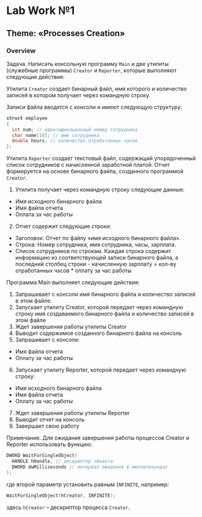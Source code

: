 # Lab Work №1

## Theme: «Processes Creation»

### Overview

Задача. Написать консольную программу `Main` и две утилиты (служебные программы)
`Creator` и `Reporter`, которые выполняют следующие действия:

Утилита `Creator` создает бинарный файл, имя которого и количество записей в котором
получает через командную строку.

Записи файла вводятся с консоли и имеют следующую структуру:

```cpp
struct employee
{
  int num; // идентификационный номер сотрудника
  char name[10]; // имя сотрудника
  double hours; // количество отработанных часов
};
```

Утилита `Reporter` создает текстовый файл, содержащий упорядоченный список сотрудников
с начисленной заработной платой. Отчет формируется на основе бинарного файла, созданного
программой `Creator`.

1. Утилита получает через командную строку следующие данные:
  - Имя исходного бинарного файла
  - Имя файла отчета
  - Оплата за час работы
2. Отчет содержит следующие строки:
  - Заголовок: Отчет по файлу «имя исходного бинарного файла».
  - Строка: Номер сотрудника, имя сотрудника, часы, зарплата.
  - Список сотрудников по строкам. Каждая строка содержит информацию из
  соответствующей записи бинарного файла, а последний столбец строки -
  начисленную зарплату = кол-ву отработанных часов * оплату за час работы
  
Программа Main выполняет следующие действия:

1. Запрашивает с консоли имя бинарного файла и количество записей в этом файле.
2. Запускает утилиту Creator, которой передает через командную строку имя
создаваемого бинарного файла и количество записей в этом файле
3. Ждет завершения работы утилиты Creator
4. Выводит содержимое созданного бинарного файла на консоль
5. Запрашивает с консоли:
  - Имя файла отчета
  - Оплату за час работы
6. Запускает утилиту Reporter, которой передает через командную строку:
  - Имя исходного бинарного файла
  - Имя файла отчета
  - Оплату за час работы
7. Ждет завершения работы утилиты Reporter
8. Выводит отчет на консоль
9. Завершает свою работу

Примечание. Для ожидания завершения работы процессов Creator и Reporter
использовать функцию:

```cpp
DWORD WaitForSingleObject(
  HANDLE hHandle, // дескриптор объекта
  DWORD dwMilliseconds // интервал ожидания в миллисекундах
);
```

где второй параметр установить равным `INFINITE`, например:

```cpp
WaitForSingleObject(hCreator, INFINITE);
```

здесь `hCreator` – дескриптор процесса `Creator`.
